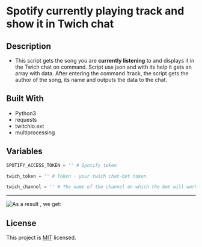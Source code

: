 # Spotify currently playing track and show it in Twich chat

## Description

* This script gets the song you are **currently listening** to and displays it in the Twich chat on command.
Script use json and with its help it gets an array with data.
After entering the command !track, the script gets the author of the song, its name and outputs the data to the chat.

## Built With

- Python3
- requests
- twitchio.ext
- multiprocessing

## Variables

```python
SPOTIFY_ACCESS_TOKEN = '' # Spotify token
```
```python
twich_token = '' # Token - your twich chat-bot token
```
```python
twich_channel = '' # The name of the channel on which the bot will work
```
---


![As a result , we get:](https://user-images.githubusercontent.com/101590291/217056981-cf0cc4a4-84fc-4aad-bd36-c0d233767af8.png)

## License

This project is [MIT](./LICENSE) licensed.
